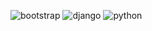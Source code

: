 ![bootstrap](https://img.shields.io/badge/-Bootstrap-blueviolet)
![django](https://img.shields.io/badge/-Django-success)
![python](https://img.shields.io/badge/-Python-blue)
